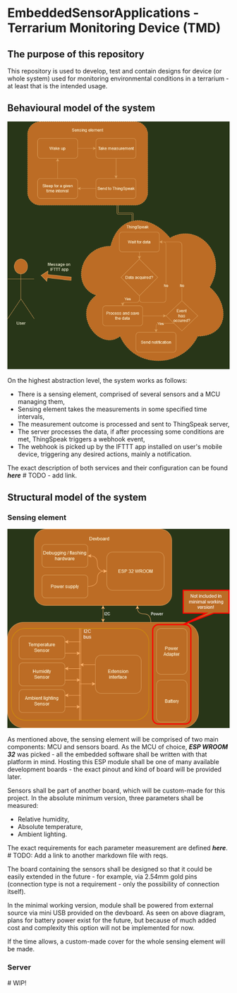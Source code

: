 # EmbeddedSensorApplications - Terrarium Monitoring Device (TMD)

## The purpose of this repository

This repository is used to develop, test and contain designs for device (or whole system) used for monitoring environmental conditions in a terrarium - at least that is the intended usage.

## Behavioural model of the system

![Behavioural flowchart](documentation/resources/behav_flowchart.png "Behavioural flowchart")

On the highest abstraction level, the system works as follows:

 - There is a sensing element, comprised of several sensors and a MCU managing them,
 - Sensing element takes the measurements in some specified time intervals,
 - The measurement outcome is processed and sent to ThingSpeak server,
 - The server processes the data, if after processing some conditions are met, ThingSpeak triggers a webhook event,
 - The webhook is picked up by the IFTTT app installed on user's mobile device, triggering any desired actions, mainly a notification.

The exact description of both services and their configuration can be found ***here*** \# TODO - add link.

## Structural model of the system

### Sensing element

![Structural model](documentation/resources/sensing_dev_structural.png "Structural model of sensing element")

As mentioned above, the sensing element will be comprised of two main components: MCU and sensors board. As the MCU of choice, ***ESP WROOM 32*** was picked - all the embedded software shall be written with that platform in mind. Hosting this ESP module shall be one of many available development boards - the exact pinout and kind of board will be provided later.

Sensors shall be part of another board, which will be custom-made for this project. In the absolute minimum version, three parameters shall be measured:

 - Relative humidity,
 - Absolute temperature,
 - Ambient lighting.

The exact requirements for each parameter measurement are defined ***here***. \# TODO: Add a link to another markdown file with reqs.

The board containing the sensors shall be designed so that it could be easily extended in the future - for example, via 2.54mm gold pins (connection type is not a requirement - only the possibility of connection itself).

In the minimal working version, module shall be powered from external source via mini USB provided on the devboard. As seen on above diagram, plans for battery power exist for the future, but because of much added cost and complexity this option will not be implemented for now.

If the time allows, a custom-made cover for the whole sensing element will be made.

### Server

\# WIP!




